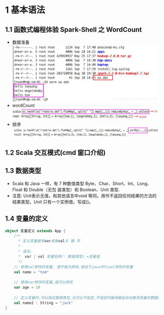 # 1 基本语法
## 1.1 函数式编程体验 Spark-Shell 之 WordCount
- 数据准备
![数据准备](./picture/wordCount.png)
- wordCount
![wordCount](./picture/wordCount2.png)
- 排序
![排序](./picture/wordCount3.png)
## 1.2 Scala 交互模式(cmd 窗口介绍)
## 1.3 数据类型
- Scala 和 Java 一样，有 7 种数值类型 Byte、Char、Short、Int、Long、Float 和 Double（无包 装类型）和 Boolean、Unit 类型.
- 注意: Unit表示无值，和其他语言中void 等同。用作不返回任何结果的方法的结果类型。Unit 只有一个实例值，写成()。
## 1.4 变量的定义
```scala
object 变量定义 extends App { 
    /** 
      * 定义变量使用var或者val关 键 字 
      *
      * 语法: 
      *  var | val 变量名称(: 数据类型) =变量值
      */
    // 使用val修饰的变量, 值不能为修改,相当于java中final修饰的变量 
    val name = "tom"
 
    // 使用var修饰的变量,值可以修改 
    var age = 18
 
    // 定义变量时,可以指定数据类型,也可以不指定,不指定时编译器会自动推测变量的数据类型 
    val name2 : String = "jack"
}
```
